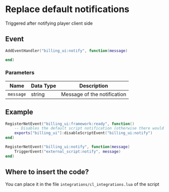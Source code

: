 # Replace default notifications

Triggered after notifying player client side

## Event
``` lua
AddEventHandler("billing_ui:notify", function(message)

end)
```

### Parameters

| Name              | Data Type | Description                 |
| -                 | -         | -                             |
| `message`         | string    | Message of the notification  |

## Example
``` lua
RegisterNetEvent("billing_ui:framework:ready", function() 
    -- Disables the default script notification (otherwise there would be 2 notifications)
    exports["billing_ui"]:disableScriptEvent("billing_ui:notify")
end)

RegisterNetEvent("billing_ui:notify", function(message)
    TriggerEvent("external_script:notify", message)
end)
```

## Where to insert the code?
You can place it in the file `integrations/cl_integrations.lua` of the script